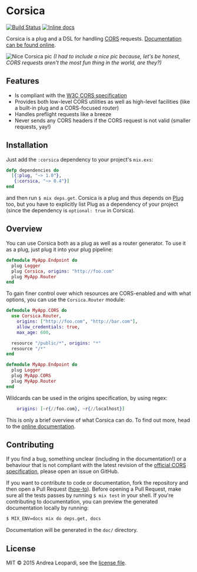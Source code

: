# Corsica

[![Build Status](https://travis-ci.org/whatyouhide/corsica.svg?branch=master&style=flat-square)](https://travis-ci.org/whatyouhide/corsica)
[![Inline docs](http://inch-ci.org/github/whatyouhide/corsica.svg?branch=master)](http://inch-ci.org/github/whatyouhide/corsica)

Corsica is a plug and a DSL for handling [CORS][cors-wiki] requests.
[Documentation can be found online][docs].

![Nice Corsica pic][image]
*(I had to include a nice pic because, let's be honest, CORS requests aren't the
most fun thing in the world, are they?)*

## Features

* Is compliant with the [W3C CORS specification][cors-spec]
* Provides both low-level CORS utilities as well as high-level facilities (like
    a built-in plug and a CORS-focused router)
* Handles preflight requests like a breeze
* Never sends any CORS headers if the CORS request is not valid (smaller
    requests, yay!)

## Installation

Just add the `:corsica` dependency to your project's `mix.exs`:

```elixir
defp dependencies do
  [{:plug, "~> 1.0"},
   {:corsica, "~> 0.4"}]
end
```

and then run `$ mix deps.get`. Corsica is a plug and thus depends on
[Plug][plug] too, but you have to explicitly list Plug as a dependency of your
project (since the dependency is `optional: true` in Corsica).

## Overview

You can use Corsica both as a plug as well as a router generator. To use it as a
plug, just plug it into your plug pipeline:

```elixir
defmodule MyApp.Endpoint do
  plug Logger
  plug Corsica, origins: "http://foo.com"
  plug MyApp.Router
end
```

To gain finer control over which resources are CORS-enabled and with what
options, you can use the `Corsica.Router` module:

```elixir
defmodule MyApp.CORS do
  use Corsica.Router,
    origins: ["http://foo.com", "http://bar.com"],
    allow_credentials: true,
    max_age: 600,

  resource "/public/*", origins: "*"
  resource "/*"
end

defmodule MyApp.Endpoint do
  plug Logger
  plug MyApp.CORS
  plug MyApp.Router
end
```

Wildcards can be used in the origins specification, by using regex:
```elixir
    origins: [~r{//foo.com}, ~r{//localhost}]
```

This is only a brief overview of what Corsica can do. To find out more, head to
the [online documentation][docs].

## Contributing

If you find a bug, something unclear (including in the documentation!) or a
behaviour that is not compliant with the latest revision of the
[official CORS specification][cors-spec], please open an issue on GitHub.

If you want to contribute to code or documentation, fork the repository and then
open a Pull Request
([how-to](https://help.github.com/articles/using-pull-requests/)). Before
opening a Pull Request, make sure all the tests passes by running `$ mix test`
in your shell. If you're contributing to documentation, you can preview the
generated documentation locally by running:

```bash
$ MIX_ENV=docs mix do deps.get, docs
```

Documentation will be generated in the `doc/` directory.

## License

MIT &copy; 2015 Andrea Leopardi, see the [license file](LICENSE.txt).

[image]: http://i.imgur.com/n2DZpEU.jpg
[docs]: https://hexdocs.pm/corsica
[cors-wiki]: http://en.wikipedia.org/wiki/Cross-origin_resource_sharing
[cors-spec]: http://www.w3.org/TR/cors
[plug]: https://github.com/elixir-lang/plug
